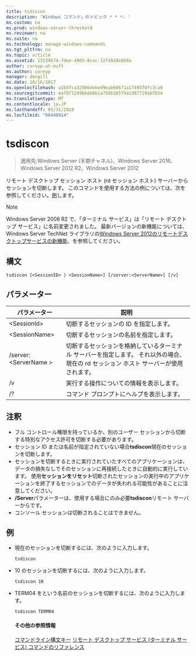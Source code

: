 ```yaml
---
title: tsdiscon
description: 'Windows コマンド」のトピック * * *- '
ms.custom: na
ms.prod: windows-server-threshold
ms.reviewer: na
ms.suite: na
ms.technology: manage-windows-commands
ms.tgt_pltfrm: na
ms.topic: article
ms.assetid: 13139674-7dee-4965-8cac-32f4928e8b9a
author: coreyp-at-msft
ms.author: coreyp
manager: dongill
ms.date: 10/16/2017
ms.openlocfilehash: a1b5fca329864ebed9eab66671a17493f0fc3ca8
ms.sourcegitcommit: eaf071249b6eb6b1a758b38579a2d87710abfb54
ms.translationtype: MT
ms.contentlocale: ja-JP
ms.lasthandoff: 05/31/2019
ms.locfileid: "66440914"
---
```

# <a name="tsdiscon"></a>tsdiscon

>適用先:Windows Server (半期チャネル)、Windows Server 2016、Windows Server 2012 R2、Windows Server 2012

リモート デスクトップ セッション ホスト (rd セッション ホスト) サーバーからセッションを切断します。
このコマンドを使用する方法の例については、次を参照してください。[例](#BKMK_examples)します。

> [!NOTE]
> Windows Server 2008 R2 で、「ターミナル サービス」は「リモート デスクトップ サービス」に名前変更されました。 最新バージョンの新機能については、Windows Server TechNet ライブラリの[Windows Server 2012のリモートデスクトップサービスの新機能](https://technet.microsoft.com/library/hh831527)、を参照してください。

## <a name="syntax"></a>構文
```
tsdiscon [<SessionID> | <SessionName>] [/server:<ServerName>] [/v]
```

## <a name="parameters"></a>パラメーター

|パラメーター|説明|
|-------|--------|
|\<SessionId>|切断するセッションの ID を指定します。|
|\<SessionName>|切断するセッションの名前を指定します。|
|/server:\<ServerName >|切断するセッションを格納しているターミナル サーバーを指定します。 それ以外の場合、現在の rd セッション ホスト サーバーが使用されます。|
|/v|実行する操作についての情報を表示します。|
|/?|コマンド プロンプトにヘルプを表示します。|

## <a name="remarks"></a>注釈
-   フル コントロール権限を持っているか、別のユーザー セッションから切断する特別なアクセス許可を切断する必要があります。
-   セッション ID または名前が指定されていない場合**tsdiscon**現在のセッションを切断します。
-   セッションを切断するときに実行されていたすべてのアプリケーションは、データの損失なしでそのセッションに再接続したときに自動的に実行しています。 使用**セッションをリセット**切断されたセッションの実行中のアプリケーションを終了するセッションでのデータが失われる可能性があることに注意してください。
-   **/Server**パラメーターは、使用する場合にのみ必要**tsdiscon**リモート サーバーからです。
-   コンソール セッションは切断されることはできません。

## <a name="BKMK_examples"></a>例
- 現在のセッションを切断するには、次のように入力します。
  ```
  tsdiscon
  ```
- 10 のセッションを切断するには、次のように入力します。
  ```
  tsdiscon 10
  ```
- TERM04 をという名前のセッションを切断するには、次のように入力します。
  ```
  tsdiscon TERM04
  ```
  #### <a name="additional-references"></a>その他の参照情報
  [コマンドライン構文キー](command-line-syntax-key.md)
  [リモート デスクトップ サービス &#40;ターミナル サービス&#41; コマンドのリファレンス](remote-desktop-services-terminal-services-command-reference.md)
